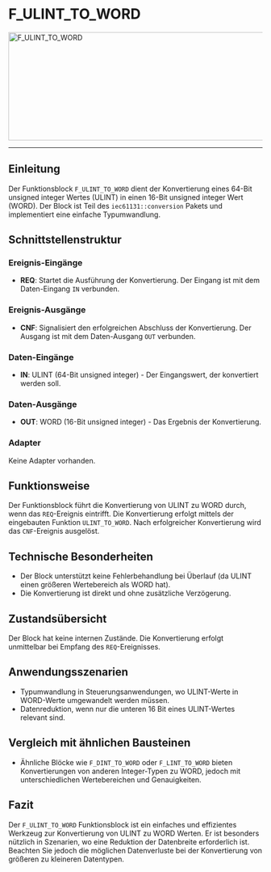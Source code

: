 # F_ULINT_TO_WORD

<img width="1448" height="214" alt="F_ULINT_TO_WORD" src="https://github.com/user-attachments/assets/8be2ddee-0d88-4c60-98ec-e97dc61f329c" />

* * * * * * * * * *
## Einleitung
Der Funktionsblock `F_ULINT_TO_WORD` dient der Konvertierung eines 64-Bit unsigned integer Wertes (ULINT) in einen 16-Bit unsigned integer Wert (WORD). Der Block ist Teil des `iec61131::conversion` Pakets und implementiert eine einfache Typumwandlung.

## Schnittstellenstruktur

### **Ereignis-Eingänge**
- **REQ**: Startet die Ausführung der Konvertierung. Der Eingang ist mit dem Daten-Eingang `IN` verbunden.

### **Ereignis-Ausgänge**
- **CNF**: Signalisiert den erfolgreichen Abschluss der Konvertierung. Der Ausgang ist mit dem Daten-Ausgang `OUT` verbunden.

### **Daten-Eingänge**
- **IN**: ULINT (64-Bit unsigned integer) - Der Eingangswert, der konvertiert werden soll.

### **Daten-Ausgänge**
- **OUT**: WORD (16-Bit unsigned integer) - Das Ergebnis der Konvertierung.

### **Adapter**
Keine Adapter vorhanden.

## Funktionsweise
Der Funktionsblock führt die Konvertierung von ULINT zu WORD durch, wenn das `REQ`-Ereignis eintrifft. Die Konvertierung erfolgt mittels der eingebauten Funktion `ULINT_TO_WORD`. Nach erfolgreicher Konvertierung wird das `CNF`-Ereignis ausgelöst.

## Technische Besonderheiten
- Der Block unterstützt keine Fehlerbehandlung bei Überlauf (da ULINT einen größeren Wertebereich als WORD hat).
- Die Konvertierung ist direkt und ohne zusätzliche Verzögerung.

## Zustandsübersicht
Der Block hat keine internen Zustände. Die Konvertierung erfolgt unmittelbar bei Empfang des `REQ`-Ereignisses.

## Anwendungsszenarien
- Typumwandlung in Steuerungsanwendungen, wo ULINT-Werte in WORD-Werte umgewandelt werden müssen.
- Datenreduktion, wenn nur die unteren 16 Bit eines ULINT-Wertes relevant sind.

## Vergleich mit ähnlichen Bausteinen
- Ähnliche Blöcke wie `F_DINT_TO_WORD` oder `F_LINT_TO_WORD` bieten Konvertierungen von anderen Integer-Typen zu WORD, jedoch mit unterschiedlichen Wertebereichen und Genauigkeiten.

## Fazit
Der `F_ULINT_TO_WORD` Funktionsblock ist ein einfaches und effizientes Werkzeug zur Konvertierung von ULINT zu WORD Werten. Er ist besonders nützlich in Szenarien, wo eine Reduktion der Datenbreite erforderlich ist. Beachten Sie jedoch die möglichen Datenverluste bei der Konvertierung von größeren zu kleineren Datentypen.
